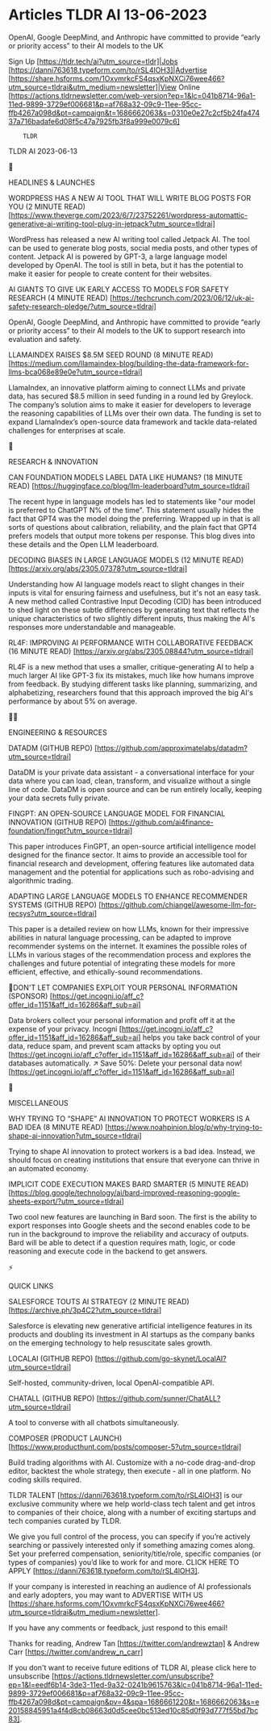# Articles TLDR AI 13-06-2023

OpenAI, Google DeepMind, and Anthropic have committed to provide
“early or priority access” to their AI models to the UK  

Sign Up [https://tldr.tech/ai?utm_source=tldr]|Jobs
[https://danni763618.typeform.com/to/rSL4lOH3]|Advertise
[https://share.hsforms.com/1OxvmrkcFS4qsxKpNXCi76wee466?utm_source=tldrai&utm_medium=newsletter]|View
Online
[https://actions.tldrnewsletter.com/web-version?ep=1&lc=041b8714-96a1-11ed-9899-3729ef006681&p=af768a32-09c9-11ee-95cc-ffb4267a098d&pt=campaign&t=1686662063&s=0310e0e27c2cf5b24fa47437a716badafe6d08f5c47a7925fb3f8a999e0079c6]


		TLDR 

TLDR AI 2023-06-13

🚀 

HEADLINES & LAUNCHES

WORDPRESS HAS A NEW AI TOOL THAT WILL WRITE BLOG POSTS FOR YOU (2
MINUTE READ)
[https://www.theverge.com/2023/6/7/23752261/wordpress-automattic-generative-ai-writing-tool-plug-in-jetpack?utm_source=tldrai]

WordPress has released a new AI writing tool called Jetpack AI. The
tool can be used to generate blog posts, social media posts, and other
types of content. Jetpack AI is powered by GPT-3, a large language
model developed by OpenAI. The tool is still in beta, but it has the
potential to make it easier for people to create content for their
websites. 

AI GIANTS TO GIVE UK EARLY ACCESS TO MODELS FOR SAFETY RESEARCH (4
MINUTE READ)
[https://techcrunch.com/2023/06/12/uk-ai-safety-research-pledge/?utm_source=tldrai]

OpenAI, Google DeepMind, and Anthropic have committed to provide
“early or priority access” to their AI models to the UK to support
research into evaluation and safety. 

LLAMAINDEX RAISES $8.5M SEED ROUND (8 MINUTE READ)
[https://medium.com/llamaindex-blog/building-the-data-framework-for-llms-bca068e89e0e?utm_source=tldrai]

LlamaIndex, an innovative platform aiming to connect LLMs and private
data, has secured $8.5 million in seed funding in a round led by
Greylock. The company’s solution aims to make it easier for
developers to leverage the reasoning capabilities of LLMs over their
own data. The funding is set to expand LlamaIndex’s open-source data
framework and tackle data-related challenges for enterprises at scale.


🧠 

RESEARCH & INNOVATION

CAN FOUNDATION MODELS LABEL DATA LIKE HUMANS? (18 MINUTE READ)
[https://huggingface.co/blog/llm-leaderboard?utm_source=tldrai]

The recent hype in language models has led to statements like "our
model is preferred to ChatGPT N% of the time". This statement usually
hides the fact that GPT4 was the model doing the preferring. Wrapped
up in that is all sorts of questions about calibration, reliability,
and the plain fact that GPT4 prefers models that output more tokens
per response. This blog dives into these details and the Open LLM
leaderboard. 

DECODING BIASES IN LARGE LANGUAGE MODELS (12 MINUTE READ)
[https://arxiv.org/abs/2305.07378?utm_source=tldrai]

Understanding how AI language models react to slight changes in their
inputs is vital for ensuring fairness and usefulness, but it's not an
easy task. A new method called Contrastive Input Decoding (CID) has
been introduced to shed light on these subtle differences by
generating text that reflects the unique characteristics of two
slightly different inputs, thus making the AI's responses more
understandable and manageable. 

RL4F: IMPROVING AI PERFORMANCE WITH COLLABORATIVE FEEDBACK (16 MINUTE
READ) [https://arxiv.org/abs/2305.08844?utm_source=tldrai]

RL4F is a new method that uses a smaller, critique-generating AI to
help a much larger AI like GPT-3 fix its mistakes, much like how
humans improve from feedback. By studying different tasks like
planning, summarizing, and alphabetizing, researchers found that this
approach improved the big AI's performance by about 5% on average. 

🧑‍💻 

ENGINEERING & RESOURCES

DATADM (GITHUB REPO)
[https://github.com/approximatelabs/datadm?utm_source=tldrai]

DataDM is your private data assistant - a conversational interface for
your data where you can load, clean, transform, and visualize without
a single line of code. DataDM is open source and can be run entirely
locally, keeping your data secrets fully private. 

FINGPT: AN OPEN-SOURCE LANGUAGE MODEL FOR FINANCIAL INNOVATION (GITHUB
REPO)
[https://github.com/ai4finance-foundation/fingpt?utm_source=tldrai]

This paper introduces FinGPT, an open-source artificial intelligence
model designed for the finance sector. It aims to provide an
accessible tool for financial research and development, offering
features like automated data management and the potential for
applications such as robo-advising and algorithmic trading. 

ADAPTING LARGE LANGUAGE MODELS TO ENHANCE RECOMMENDER SYSTEMS (GITHUB
REPO)
[https://github.com/chiangel/awesome-llm-for-recsys?utm_source=tldrai]

This paper is a detailed review on how LLMs, known for their
impressive abilities in natural language processing, can be adapted to
improve recommender systems on the internet. It examines the possible
roles of LLMs in various stages of the recommendation process and
explores the challenges and future potential of integrating these
models for more efficient, effective, and ethically-sound
recommendations. 

🚫DON'T LET COMPANIES EXPLOIT YOUR PERSONAL INFORMATION (SPONSOR)
[https://get.incogni.io/aff_c?offer_id=1151&aff_id=16286&aff_sub=ai]

Data brokers collect your personal information and profit off it at
the expense of your privacy. Incogni
[https://get.incogni.io/aff_c?offer_id=1151&aff_id=16286&aff_sub=ai]
helps you take back control of your data, reduce spam, and prevent
scam attacks by opting you out
[https://get.incogni.io/aff_c?offer_id=1151&aff_id=16286&aff_sub=ai]
of their databases automatically.
↗️ Save 50%: Delete your personal data now!
[https://get.incogni.io/aff_c?offer_id=1151&aff_id=16286&aff_sub=ai]

🎁 

MISCELLANEOUS

WHY TRYING TO “SHAPE” AI INNOVATION TO PROTECT WORKERS IS A BAD
IDEA (8 MINUTE READ)
[https://www.noahpinion.blog/p/why-trying-to-shape-ai-innovation?utm_source=tldrai]

Trying to shape AI innovation to protect workers is a bad idea.
Instead, we should focus on creating institutions that ensure that
everyone can thrive in an automated economy. 

IMPLICIT CODE EXECUTION MAKES BARD SMARTER (5 MINUTE READ)
[https://blog.google/technology/ai/bard-improved-reasoning-google-sheets-export/?utm_source=tldrai]

Two cool new features are launching in Bard soon. The first is the
ability to export responses into Google sheets and the second enables
code to be run in the background to improve the reliability and
accuracy of outputs. Bard will be able to detect if a question
requires math, logic, or code reasoning and execute code in the
backend to get answers. 

⚡ 

QUICK LINKS

SALESFORCE TOUTS AI STRATEGY (2 MINUTE READ)
[https://archive.ph/3p4C2?utm_source=tldrai]

Salesforce is elevating new generative artificial intelligence
features in its products and doubling its investment in AI startups as
the company banks on the emerging technology to help resuscitate sales
growth. 

LOCALAI (GITHUB REPO)
[https://github.com/go-skynet/LocalAI?utm_source=tldrai]

Self-hosted, community-driven, local OpenAI-compatible API. 

CHATALL (GITHUB REPO)
[https://github.com/sunner/ChatALL?utm_source=tldrai]

A tool to converse with all chatbots simultaneously. 

COMPOSER (PRODUCT LAUNCH)
[https://www.producthunt.com/posts/composer-5?utm_source=tldrai]

Build trading algorithms with AI. Customize with a no-code
drag-and-drop editor, backtest the whole strategy, then execute - all
in one platform. No coding skills required. 

TLDR TALENT [https://danni763618.typeform.com/to/rSL4lOH3] is our
exclusive community where we help world-class tech talent and get
intros to companies of their choice, along with a number of exciting
startups and tech companies curated by TLDR.

We give you full control of the process, you can specify if you’re
actively searching or passively interested only if something amazing
comes along. Set your preferred compensation, seniority/title/role,
specific companies (or types of companies) you’d like to work for
and more. CLICK HERE TO APPLY
[https://danni763618.typeform.com/to/rSL4lOH3].

If your company is interested in reaching an audience of AI
professionals and early adopters, you may want to ADVERTISE WITH US
[https://share.hsforms.com/1OxvmrkcFS4qsxKpNXCi76wee466?utm_source=tldrai&utm_medium=newsletter].


If you have any comments or feedback, just respond to this email! 

Thanks for reading, 
Andrew Tan [https://twitter.com/andrewztan] & Andrew Carr
[https://twitter.com/andrew_n_carr] 

If you don't want to receive future editions of TLDR AI, please click
here to unsubscribe
[https://actions.tldrnewsletter.com/unsubscribe?ep=1&l=eedf6b14-3de3-11ed-9a32-0241b9615763&lc=041b8714-96a1-11ed-9899-3729ef006681&p=af768a32-09c9-11ee-95cc-ffb4267a098d&pt=campaign&pv=4&spa=1686661220&t=1686662063&s=e20158845951a4f4d8cb08663d0d5cee0bc513ed10c85d0f93d777f55bd7bc83].